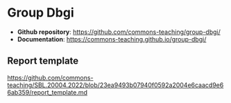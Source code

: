 # Group Dbgi



- **Github repository**: <https://github.com/commons-teaching/group-dbgi/>
- **Documentation**: <https://commons-teaching.github.io/group-dbgi/>

## Report template

https://github.com/commons-teaching/SBL.20004.2022/blob/23ea9493b07940f0592a2004e6caacd9e66ab359/report_template.md


